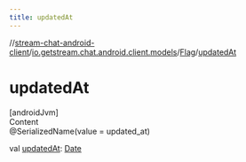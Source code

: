 ```yaml
---
title: updatedAt
---
```

//[stream-chat-android-client](../../../index.md)/[io.getstream.chat.android.client.models](../index.md)/[Flag](index.md)/[updatedAt](updatedAt.md)



# updatedAt  
[androidJvm]  
Content  
@SerializedName(value = updated_at)  
  
val [updatedAt](updatedAt.md): [Date](https://developer.android.com/reference/kotlin/java/util/Date.html)  




